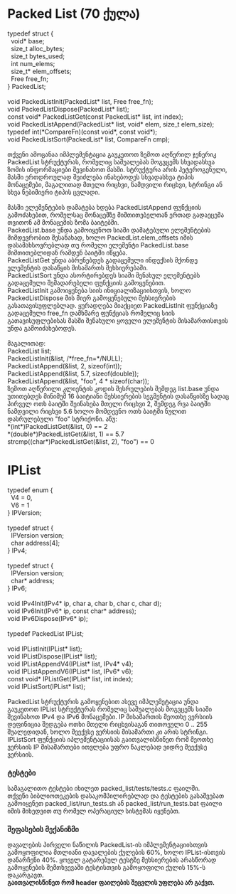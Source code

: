 # Packed List (70 ქულა)
typedef struct {<br/>
&nbsp;&nbsp;void&ast; base;<br/>
&nbsp;&nbsp;size_t alloc_bytes;<br/>
&nbsp;&nbsp;size_t bytes_used;<br/>
&nbsp;&nbsp;int num_elems;<br/>
&nbsp;&nbsp;size_t&ast; elem_offsets;<br/>
&nbsp;&nbsp;Free free_fn;<br/>
} PackedList;<br/>
<br/>
void PackedListInit(PackedList&ast; list, Free free_fn);<br/>
void PackedListDispose(PackedList&ast; list);<br/>
const void&ast; PackedListGet(const PackedList&ast; list, int index);<br/>
void PackedListAppend(PackedList&ast; list, void&ast; elem, size_t elem_size);<br/>
typedef int(&ast;CompareFn)(const void&ast;, const void&ast;);<br/>
void PackedListSort(PackedList&ast; list, CompareFn cmp);<br/>
<br/>
თქვენი ამოცანაა იმპლემენტაცია გაუკეთოთ ზემოთ აღწერილ ჯენერიკ PackedList სტრუქტურას, რომელიც საშუალებას მოგვცემს სხვადასხვა ზომის ინფორმაციები შევინახოთ მასში. სტრუქტურა არის ჰეტეროგენული, მასში ერთდროულად შეიძლება ინახებოდეს სხვადასხვა ტიპის მონაცემები, მაგალითად მთელი რიცხვი, ნამდვილი რიცხვი, სტრინგი ან სხვა ნებიმიერი ტიპის ცვლადი.<br/>
<br/>
მასში ელემენტების დამატება ხდება PackedListAppend ფუნქციის გამოძახებით, რომელსაც მონაცემზე მიმთითებელთან ერთად გადაეცემა თვითონ ამ მონაცემის ზომა ბაიტებში.<br/>
PackedList.base უნდა გამოიყენოთ სიაში დამატებული ელემენტების მიმდევრობით შესანახად, ხოლო PackedList.elem_offsets იმის დასამახსოვრებლად თუ რომელი ელემენტი PackedList.base მიმთითებლიდან რამდენ ბაიტში იწყება.<br/>
PackedListGet უნდა აბრუნებდეს გადაცემული ინდექსის მქონდე ელემენტის დასაწყის მისამართს მეხსიერებაში.<br/>
PackedListSort უნდა ასორტირებდეს სიაში შენახულ ელემენტებს გადაცემული შემადარებელი ფუნქციის გამოყენებით.<br/>
PackedListInit გამოიყენება სიის ინიციალიზაციისთვის, ხოლო PackedListDispose მის მიერ გამოყენებული მეხსიერების გასათავისუფლებლად. ყურადღება მიაქციეთ PackedListInit ფუნქციაზე გადაცემული free_fn დამხმარე ფუნქციას რომელიც სიის გათავისუფლებისას მასში შენახული ყოველი ელემენტის მისამართისთვის უნდა გამოიძახებოდეს.<br/>
<br/>
მაგალითად:<br/>
PackedList list;<br/>
PackedListInit(&list, /&ast;free_fn=&ast;/NULL);<br/>
PackedListAppend(&list, 2, sizeof(int));<br/>
PackedListAppend(&list, 5.7, sizeof(double));<br/>
PackedListAppend(&list, "foo", 4 &ast; sizeof(char));<br/>
ზემოთ აღწერილი კლიენტის კოდის შესრულების შემდეგ list.base უნდა უთითებდეს მინიმუმ 16 ბაიტიანი მეხსიერების სეგმენტის დასაწყისზე სადაც პირველ ოთხ ბაიტში შეინახება მთელი რიცხვი 2, შემდეგ რვა ბაიტში ნამდვილი რიცხვი 5.6 ხოლო მომდევნო ოთხ ბაიტში ნულით დასრულებული "foo" სტრიქონი. ანუ:<br/>
&ast;(int&ast;)PackedListGet(&list, 0) == 2<br/>
&ast;(double&ast;)PackedListGet(&list, 1) == 5.7<br/>
strcmp((char&ast;)PackedListGet(&list, 2), "foo") == 0<br/>
# IPList
typedef enum {<br/>
&nbsp;&nbsp;V4 = 0,<br/>
&nbsp;&nbsp;V6 = 1<br/>
} IPVersion;<br/>
<br/>
typedef struct {<br/>
&nbsp;&nbsp;IPVersion version;<br/>
&nbsp;&nbsp;char address[4];<br/>
} IPv4;<br/>
<br/>
typedef struct {<br/>
&nbsp;&nbsp;IPVersion version;<br/>
&nbsp;&nbsp;char* address;<br/>
} IPv6;<br/>
<br/>
void IPv4Init(IPv4* ip, char a, char b, char c, char d);<br/>
void IPv6Init(IPv6* ip, const char* address);<br/>
void IPv6Dispose(IPv6* ip);<br/>
<br/>
typedef PackedList IPList;<br/>
<br/>
void IPListInit(IPList* list);<br/>
void IPListDispose(IPList* list);<br/>
void IPListAppendV4(IPList* list, IPv4* v4);<br/>
void IPListAppendV6(IPList* list, IPv6* v6);<br/>
const void* IPListGet(IPList* list, int index);<br/>
void IPListSort(IPList* list);<br/>
<br/>
PackedList სტრუქტურის გამოყენებით ასევე იმპლემეტაცია უნდა გაუკეთოთ IPList სტრუქტურას რომელიც საშუალებას მოგვცემს სიაში შევინახოთ IPv4 და IPv6 მონაცემები. IP მისამართის მეოთხე ვერსიის დეფინიცია შედგება ოთხი მთელი რიცხვისაგან თითოეული 0 .. 255 შუალედიდან, ხოლო მეექვსე ვერსიის მისამართი კი არის სტრინგი.<br/>
IPListSort ფუნქციის იპლემენტაციისას გაითვალისწინეთ რომ მეოთხე ვერსიის IP მისამართები ითვლება უფრო ნაკლებად ვიდრე მეექვსე ვერსიის.<br/>
### ტესტები
სამაგალითო ტესტები იხილეთ packed_list/tests/tests.c ფაილში.<br/>
თქვენი ბიბლიოთეკების დასაკომპილირებლად და ტესტების გასაშვებათ გამოიყენეთ packed_list/run_tests.sh ან packed_list/run_tests.bat ფაილი იმის მიხედვით თუ რომელ ოპერაციულ სისტემას იყენებთ.
### შეფასების მექანიზმი
დავალების პირველი ნაწილის PackedList-ის იმპლემენტაციისთვის გამოყოფილია მთლიანი დავალების ქულების 60%, ხოლო IPList-ისთვის დანარჩენი 40%. ყოველ გატარებულ ტესტზე მეხსიერების არასწორად გამოყენების შემთხვევაში ტესტისთვის გამოყოფილი ქულის 15%-ს დაკარგავთ.<br/>
**გაითვალისწინეთ რომ header ფაილების შეცვლის უფლება არ გაქვთ.**
